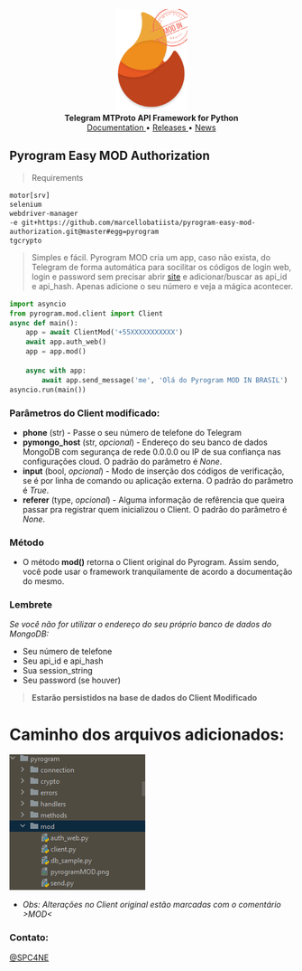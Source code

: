 <p align="center">
    <a href="https://github.com/pyrogram/pyrogram">
        <img src="/pyrogram/mod/pyrogramMOD.png" alt="Pyrogram" width="128">
    </a>
    <br>
    <b>Telegram MTProto API Framework for Python</b>
    <br>
    <a href="https://docs.pyrogram.org">
        Documentation
    </a>
    •
    <a href="https://docs.pyrogram.org/releases">
        Releases
    </a>
    •
    <a href="https://t.me/pyrogram">
        News
    </a>
</p>

## Pyrogram Easy MOD Authorization

> Requirements
``` 
motor[srv]
selenium
webdriver-manager
-e git+https://github.com/marcellobatiista/pyrogram-easy-mod-authorization.git@master#egg=pyrogram
tgcrypto
```

> Simples e fácil. Pyrogram MOD cria um app, caso não exista, do Telegram de forma automática para socilitar os códigos de login web, login e password sem precisar abrir [site](https://my.telegram.org) e adicionar/buscar as api_id e api_hash. Apenas adicione o seu número e veja a mágica acontecer.
``` python
import asyncio
from pyrogram.mod.client import Client
async def main():
    app = await ClientMod('+55XXXXXXXXXXX')
    await app.auth_web()
    app = app.mod()
    
    async with app:
        await app.send_message('me', 'Olá do Pyrogram MOD IN BRASIL')
asyncio.run(main())
```

### Parâmetros do Client modificado:

- **phone** (str) - Passe o seu número de telefone do Telegram
- **pymongo_host** (str, _opcional_) - Endereço do seu banco de dados MongoDB com segurança de rede 0.0.0.0 ou IP de sua confiança nas configurações cloud. O padrão do parâmetro é _None_.
- **input** (bool, _opcional_) - Modo de inserção dos códigos de verificação, se é por linha de comando ou aplicação externa. O padrão do parâmetro é _True_.
- **referer** (type, _opcional_) - Alguma informação de refêrencia que queira passar pra registrar quem inicializou o Client. O padrão do parâmetro é _None_.

### Método

- O método **mod()** retorna o Client original do Pyrogram. Assim sendo, você pode usar o framework tranquilamente de acordo a documentação do mesmo.

### Lembrete

_Se você não for utilizar o endereço do seu próprio banco de dados do MongoDB:_

- Seu número de telefone
- Seu api_id e api_hash
- Sua session_string
- Seu password (se houver)

> **Estarão persistidos na base de dados do Client Modificado**
# Caminho dos arquivos adicionados:

<img src="/pyrogram/mod/MOD PATH.png" alt="Pyrogram">

- _Obs: Alterações no Client original estão marcadas com o comentário >MOD<_

### Contato:

[@SPC4NE](https://t.me/SP4CNE/)
